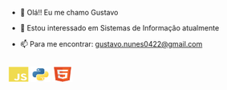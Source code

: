 - 👋 Olá!! Eu me chamo Gustavo


- 👀 Estou interessado em Sistemas de Informação atualmente
- 📫 Para me encontrar: gustavo.nunes0422@gmail.com 

<!-- </div align center>
  <a href="https://github.com/gustavnun1">
  <img height="180em" src="https://github-readme-stats.vercel.app/api?username=gustavnun1&show_icons=true&theme=dark&include_all_commits=true&count_private=true"/>
  <img height="180em" src="https://github-readme-stats.vercel.app/api/top-langs/?username=gustavnun1&layout=compact&langs_count=7&theme=dark"/
</div>
-->
  
  <div style = "display: inline_block">  <br>
   <img align="center" alt="gus-Js" height="30" width="40" src="https://raw.githubusercontent.com/devicons/devicon/master/icons/javascript/javascript-plain.svg">


   <img align="center" alt="gus-Python" height="30" width="40" src="https://raw.githubusercontent.com/devicons/devicon/master/icons/python/python-original.svg">



  <img align="center" alt="Rafa-HTML" height="30" width="40" src="https://raw.githubusercontent.com/devicons/devicon/master/icons/html5/html5-original.svg">


</div>
  
